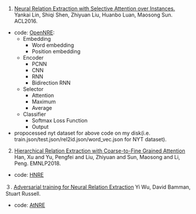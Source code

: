 1. [Neural Relation Extraction with Selective Attention over Instances.](http://www.aclweb.org/anthology/P16-1200) Yankai Lin, Shiqi Shen, Zhiyuan Liu, Huanbo Luan, Maosong Sun. ACL2016.
- code: [OpenNRE](https://github.com/thunlp/OpenNRE):
  - Embedding
    - Word embedding
    - Position embedding
  - Encoder
    - PCNN
    - CNN
    - RNN
    - Bidirection RNN
  - Selector
    - Attention
    - Maximum
    - Average
  - Classifier
    - Softmax Loss Function
    - Output
- propocessed nyt dataset for above code on my disk(i.e. train.json/test.json/rel2id.json/word_vec.json for NYT dataset).
2. [Hierarchical Relation Extraction with Coarse-to-Fine Grained Attention](http://aclweb.org/anthology/D18-1247) Han, Xu and Yu, Pengfei and Liu, Zhiyuan and Sun, Maosong and Li, Peng. EMNLP2018.
- code: [HNRE](https://github.com/thunlp/HNRE) 

３. [Adversarial training for Neural Relation Extraction](https://people.eecs.berkeley.edu/~russell/papers/emnlp17-relation.pdf) Yi Wu, David Bamman, Stuart Russell.
- code: [AtNRE](https://github.com/jxwuyi/AtNRE)
